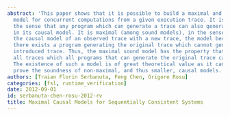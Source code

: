 ```yaml
---
abstract: 'This paper shows that it is possible to build a maximal and sound causal
  model for concurrent computations from a given execution trace. It is sound, in
  the sense that any program which can generate a trace can also generate all traces
  in its causal model. It is maximal (among sound models), in the sense that by extending
  the causal model of an observed trace with a new trace, the model becomes unsound:
  there exists a program generating the original trace which cannot generate the newly
  introduced trace. Thus, the maximal sound model has the property that it comprises
  all traces which all programs that can generate the original trace can also generate.
  The existence of such a model is of great theoretical value as it can be used to
  prove the soundness of non-maximal, and thus smaller, causal models.'
authors: [Traian Florin Serbanuta, Feng Chen, Grigore Rosu]
categories: [fsl, runtime_verification]
date: 2012-09-01
id: serbanuta-chen-rosu-2012-rv
title: Maximal Causal Models for Sequentially Consistent Systems
---
```

